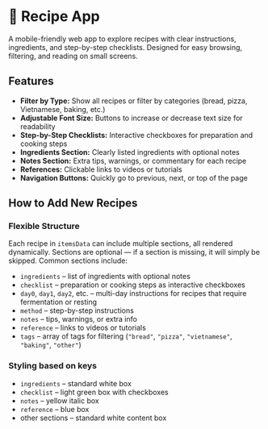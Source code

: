 # 🍳 Recipe App

A mobile-friendly web app to explore recipes with clear instructions, ingredients, and step-by-step checklists. Designed for easy browsing, filtering, and reading on small screens.

## Features

- **Filter by Type:** Show all recipes or filter by categories (bread, pizza, Vietnamese, baking, etc.)  
- **Adjustable Font Size:** Buttons to increase or decrease text size for readability  
- **Step-by-Step Checklists:** Interactive checkboxes for preparation and cooking steps  
- **Ingredients Section:** Clearly listed ingredients with optional notes  
- **Notes Section:** Extra tips, warnings, or commentary for each recipe  
- **References:** Clickable links to videos or tutorials  
- **Navigation Buttons:** Quickly go to previous, next, or top of the page  

## How to Add New Recipes

### Flexible Structure

Each recipe in `itemsData` can include multiple sections, all rendered dynamically. Sections are optional — if a section is missing, it will simply be skipped. Common sections include:

- `ingredients` – list of ingredients with optional notes  
- `checklist` – preparation or cooking steps as interactive checkboxes  
- `day0`, `day1`, `day2`, etc. – multi-day instructions for recipes that require fermentation or resting  
- `method` – step-by-step instructions  
- `notes` – tips, warnings, or extra info  
- `reference` – links to videos or tutorials  
- `tags` – array of tags for filtering (`"bread"`, `"pizza"`, `"vietnamese"`, `"baking"`, `"other"`)

### Styling based on keys

- `ingredients` – standard white box  
- `checklist` – light green box with checkboxes  
- `notes` – yellow italic box  
- `reference` – blue box  
- other sections – standard white content box  
